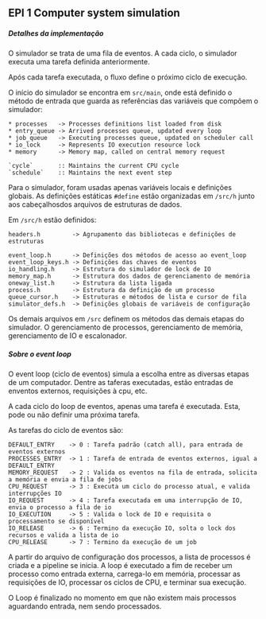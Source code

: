 ## EPI 1 Computer system simulation

##### Detalhes da implementação

O simulador se trata de uma fila de eventos. A cada ciclo, o simulador executa uma tarefa definida anteriormente.

Após cada tarefa executada, o fluxo define o próximo ciclo de execução.

O início do simulador se encontra em `src/main`, onde está definido o método de entrada que guarda as referências das variáveis que compõem o simulador:

    * processes   -> Processes definitions list loaded from disk
    * entry_queue -> Arrived processes queue, updated every loop
    * job_queue   -> Executing processes queue, updated on scheduler call
    * io_lock     -> Represents IO execution resource lock
    * memory      -> Memory map, called on central memory request

    `cycle`       :: Maintains the current CPU cycle
    `schedule`    :: Maintains the next event step

Para o simulador, foram usadas apenas variáveis locais e definições globais.
As definições estáticas `#define` estão organizadas em `/src/h` junto aos cabeçalhosdos arquivos de estruturas de dados.

Em `/src/h` estão definidos:

    headers.h         -> Agrupamento das bibliotecas e definições de estruturas

    event_loop.h      -> Definições dos métodos de acesso ao event_loop
    event_loop_keys.h -> Definições das chaves de eventos
    io_handling.h     -> Estrutura do simulador de lock de IO
    memory_map.h      -> Estrutura dos dados de gerenciamento de memória
    oneway_list.h     -> Estrutura da lista ligada
    process.h         -> Estrutura da definição de um processo
    queue_cursor.h    -> Estruturas e métodos de lista e cursor de fila
    simulator_defs.h  -> Definições globais de variáveis de configuração

Os demais arquivos em `/src` definem os métodos das demais etapas do simulador.
O gerenciamento de processos, gerenciamento de memória, gerenciamento de IO e escalonador.


##### Sobre o event loop

O event loop (ciclo de eventos) simula a escolha entre as diversas etapas de um computador.
Dentre as taferas executadas, estão entradas de enventos externos, requisições à cpu, etc.

A cada ciclo do loop de eventos, apenas uma tarefa é executada. Esta, pode ou não definir uma próxima tarefa.

As tarefas do ciclo de eventos são:

    DEFAULT_ENTRY    -> 0 : Tarefa padrão (catch all), para entrada de eventos externos
    PROCESSES_ENTRY  -> 1 : Tarefa de entrada de eventos externos, igual a DEFAULT_ENTRY
    MEMORY_REQUEST   -> 2 : Valida os eventos na fila de entrada, solicita a memória e envia a fila de jobs
    CPU_REQUEST      -> 3 : Executa um ciclo do processo atual, e valida interrupções IO
    IO_REQUEST       -> 4 : Tarefa executada em uma interrupção de IO, envia o processo a fila de io
    IO_EXECUTION     -> 5 : Valida o lock de IO e requisita o processamento se disponível
    IO_RELEASE       -> 6 : Termino da execução IO, solta o lock dos recursos e valida a lista de io
    CPU_RELEASE      -> 7 : Termino da execução de um job

A partir do arquivo de configuração dos processos, a lista de processos é criada e a pipeline se inicia.
A loop é executado a fim de receber um processo como entrada externa, carrega-lo em memória, processar as requisições de IO, processar os ciclos de CPU, e terminar sua execução.

O Loop é finalizado no momento em que não existem mais processos aguardando entrada, nem sendo processados.
